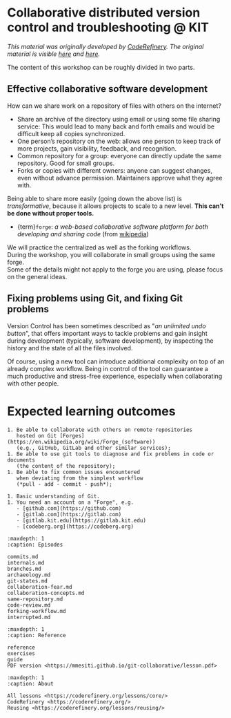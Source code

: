 # Collaborative distributed version control and troubleshooting @ KIT

_This material was originally developed by [CodeRefinery](https://coderefinery.org/).
The original material is visible [here](https://coderefinery.github.io/git-collaborative/)
and [here](https://coderefinery.github.io/git-intro/)._

The content of this workshop can be roughly divided in two parts.

## Effective collaborative software development

How can we share work on a repository of files with others on the internet?

- Share an archive of the directory using email or using some file sharing service:
  This would lead to many back and forth emails and would be difficult
  keep all copies synchronized.
- One person’s repository on the web: allows one person to keep track of
  more projects, gain visibility, feedback, and recognition.
- Common repository for a group: everyone can directly update the same repository.
  Good for small groups.
- Forks or copies with different owners: anyone can suggest changes, even without
  advance permission. Maintainers approve what they agree with.

Being able to share more easily (going down the above list) is *transformative*,
because it allows projects to scale to a new level.
**This can’t be done without proper tools.**

- {term}`forge`: _a web-based collaborative software platform for both developing and sharing code_ (from [wikipedia](https://en.wikipedia.org/wiki/Forge_(software)))

We will practice
the centralized as well as the forking workflows.  
During the workshop, 
you will collaborate in small groups using the same forge.  
Some of the details might not apply to the forge you are using, 
please focus on the general ideas.


## Fixing problems using Git, and fixing Git problems

Version Control has been sometimes described as
"*an unlimited undo button*",
that offers important ways 
to tackle problems and gain insight during development
(typically, software development),
by inspecting the history and the state of all the files involved. 

Of course, using a new tool
can introduce additional complexity 
on top of an already complex workflow.
Being in control of the tool 
can guarantee a much productive and stress-free experience,
especially when collaborating with other people.


# Expected learning outcomes
```{objectives}
1. Be able to collaborate with others on remote repositories 
   hosted on Git [Forges](https://en.wikipedia.org/wiki/Forge_(software))
   (e.g., GitHub, GitLab and other similar services);
1. Be able to use git tools to diagnose and fix problems in code or documents 
   (the content of the repository);
1. Be able to fix common issues encountered 
   when deviating from the simplest workflow
   (*pull - add - commit - push*);
```


```{prereq}
1. Basic understanding of Git.
1. You need an account on a "Forge", e.g.
   - [github.com](https://github.com)
   - [gitlab.com](https://gitlab.com)
   - [gitlab.kit.edu](https://gitlab.kit.edu)
   - [codeberg.org](https://codeberg.org)
```


```{toctree}
:maxdepth: 1
:caption: Episodes

commits.md
internals.md
branches.md
archaeology.md
git-states.md
collaboration-fear.md
collaboration-concepts.md
same-repository.md
code-review.md
forking-workflow.md
interrupted.md
```

```{toctree}
:maxdepth: 1
:caption: Reference

reference
exercises
guide
PDF version <https://mmesiti.github.io/git-collaborative/lesson.pdf>
```

```{toctree}
:maxdepth: 1
:caption: About

All lessons <https://coderefinery.org/lessons/core/>
CodeRefinery <https://coderefinery.org/>
Reusing <https://coderefinery.org/lessons/reusing/>
```
